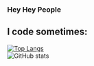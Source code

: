### Hey Hey People
## I code sometimes:
[![Top Langs](https://github-readme-stats.vercel.app/api/top-langs/?username=no-ran&show_icons=true&theme=vision-friendly-dark)](https://github.com/anuraghazra/github-readme-stats)
<br />
![GitHub stats](https://github-readme-stats.vercel.app/api?username=no-ran&show_icons=true&theme=vision-friendly-dark)
